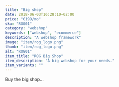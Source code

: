 ```yaml
---
title: "Big shop"
date: 2018-06-03T16:28:10+02:00
price: "€199/mo"
sku: "ROG01"
category: "webshop"
keywords: ["webshop", "ecommerce"]
description: "A webshop framework"
image: "item/rog_logo.png"
thumb: "item/rog_logo.png"
alt: "ROG01"
item_title: "ROG Big Shop"
item_description: "A big webshop for your needs."
item_variants: ""
---
```


Buy the big shop...